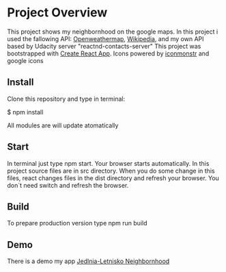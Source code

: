 # Project Overview

This project shows my neighbornhood on the google maps. In this project i used the fallowing API:
[Openweathermap](https://openweathermap.org/),
[Wikipedia](https://www.mediawiki.org/wiki/API:Main_page),
and my own API based by Udacity server "reactnd-contacts-server"
This project was bootstrapped with [Create React App](https://github.com/facebook/create-react-app).
Icons powered by [iconmonstr](https://iconmonstr.com/) and google icons


## Install

Clone this repository and type in terminal:

$ npm install


All modules are will update atomatically


## Start

In terminal just type npm start. Your browser starts automatically.
In this project source files are in src directory. When you do some change in this files, react changes files in the dist directory and refresh your browser. You don`t need switch and refresh the browser. 

## Build  

To prepare production version type npm run build

## Demo

There is a demo my app [Jedlnia-Letnisko Neighbornhood](http://46.41.150.120:5000/)